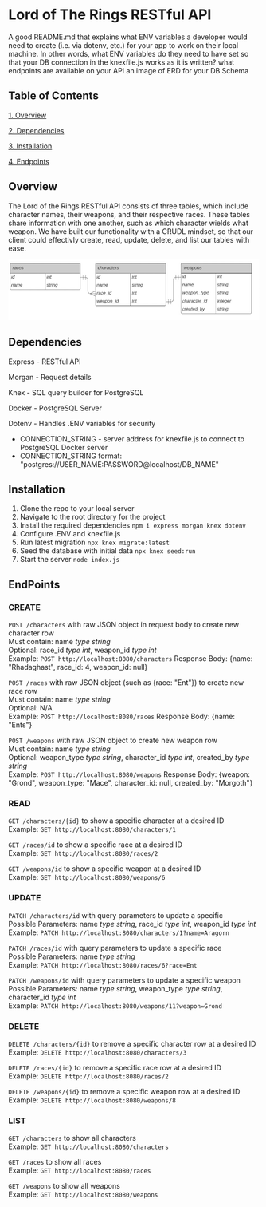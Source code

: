 # Lord of The Rings RESTful API

A good README.md that explains
what ENV variables a developer would need to create (i.e. via dotenv, etc.) for your app to work on their local machine.
In other words, what ENV variables do they need to have set so that your DB connection in the knexfile.js works as it is written?
what endpoints are available on your API
an image of ERD for your DB Schema

## Table of Contents

[1. Overview](#overview)

[2. Dependencies](#dependencies)

[3. Installation](#installation)

[4. Endpoints](#endpoints)


## Overview

The Lord of the Rings RESTful API consists of three tables, which include character names, their weapons, and their respective races. These tables share information with one another, such as which character wields what weapon. We have built our functionality with a CRUDL mindset, so that our client could effectivly create, read, update, delete, and list our tables with ease.   

![ERD Image](./erd_image.png)

## Dependencies 

Express - RESTful API

Morgan  - Request details

Knex    - SQL query builder for PostgreSQL

Docker  - PostgreSQL Server

Dotenv - Handles .ENV variables for security 
* CONNECTION_STRING - server address for knexfile.js to connect to PostgreSQL Docker server
* CONNECTION_STRING format: "postgres://USER_NAME:PASSWORD@localhost/DB_NAME" 

## Installation

1. Clone the repo to your local server 
2. Navigate to the root directory for the project
3. Install the required dependencies 
`npm i express morgan knex dotenv`
4. Configure .ENV and knexfile.js
5. Run latest migration 
`npx knex migrate:latest`
6. Seed the database with initial data
`npx knex seed:run`
7. Start the server 
`node index.js`


## EndPoints

### CREATE

`POST /characters` with raw JSON object in request body to create new character row <br>
Must contain: name *type string* <br>
Optional: race_id *type int*, weapon_id *type int* <br>
Example: `POST http://localhost:8080/characters` Response Body: {name: "Rhadaghast", race_id: 4, weapon_id: null} <br>

`POST /races` with raw JSON object (such as {race: "Ent"}) to create new race row <br>
Must contain: name *type string* <br>
Optional: N/A <br>
Example: `POST http://localhost:8080/races` Response Body: {name: "Ents"} <br>

`POST /weapons` with raw JSON object to create new weapon row <br>
Must contain: name *type string* <br>
Optional: weapon_type *type string*, character_id *type int*, created_by *type string* <br>
Example: `POST http://localhost:8080/weapons` Response Body: {weapon: "Grond", weapon_type: "Mace", character_id: null, created_by: "Morgoth"} <br>


### READ

`GET /characters/{id}` to show a specific character at a desired ID <br>
Example: `GET http://localhost:8080/characters/1` <br>

`GET /races/id` to show a specific race at a desired ID <br>
Example: `GET http://localhost:8080/races/2` <br>

`GET /weapons/id` to show a specific weapon at a desired ID <br>
Example: `GET http://localhost:8080/weapons/6` <br>


### UPDATE

`PATCH /characters/id` with query parameters to update a specific  <br>
Possible Parameters: name *type string*, race_id *type int*, weapon_id *type int* <br>
Example: `PATCH http://localhost:8080/characters/1?name=Aragorn` <br>

`PATCH /races/id` with query parameters to update a specific race <br>
Possible Parameters: name *type string* <br>
Example: `PATCH http://localhost:8080/races/6?race=Ent` <br>

`PATCH /weapons/id` with query parameters to update a specific weapon <br>
Possible Parameters: name *type string*, weapon_type *type string*, character_id *type int* <br>
Example: `PATCH http://localhost:8080/weapons/11?weapon=Grond` <br>


### DELETE

`DELETE /characters/{id}` to remove a specific character row at a desired ID <br>
Example: `DELETE http://localhost:8080/characters/3` <br>

`DELETE /races/{id}` to remove a specific race row at a desired ID <br>
Example: `DELETE http://localhost:8080/races/2` <br>

`DELETE /weapons/{id}` to remove a specific weapon row at a desired ID <br>
Example: `DELETE http://localhost:8080/weapons/8` <br>


### LIST

`GET /characters` to show all characters <br>
Example: `GET http://localhost:8080/characters` <br>

`GET /races` to show all races <br>
Example: `GET http://localhost:8080/races` <br>

`GET /weapons` to show all weapons <br>
Example: `GET http://localhost:8080/weapons` <br>




